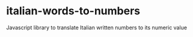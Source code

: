 # italian-words-to-numbers
Javascript library to translate Italian written numbers to its numeric value
